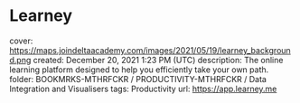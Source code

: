 # Learney

cover: https://maps.joindeltaacademy.com/images/2021/05/19/learney_background.png
created: December 20, 2021 1:23 PM (UTC)
description: The online learning platform designed to help you efficiently take your own path.
folder: BOOKMRKS-MTHRFCKR / PRODUCTIVITY-MTHRFCKR / Data Integration and Visualisers
tags: Productivity
url: https://app.learney.me